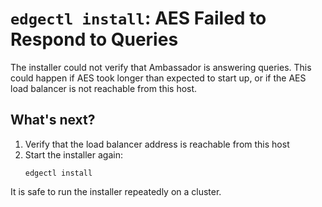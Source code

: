 # `edgectl install`: AES Failed to Respond to Queries
 
The installer could not verify that Ambassador is answering queries. This could happen if AES took longer than expected to start up, or if the AES load balancer is not reachable from this host.

## What's next?

1. Verify that the load balancer address is reachable from this host
2. Start the installer again:
   ```shell
   edgectl install
   ```

It is safe to run the installer repeatedly on a cluster.
